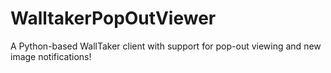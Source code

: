 # WalltakerPopOutViewer
A Python-based WallTaker client with support for pop-out viewing and new image notifications!
